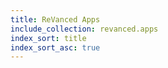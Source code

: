 ```yaml
---
title: ReVanced Apps
include_collection: revanced.apps
index_sort: title
index_sort_asc: true
---
```


